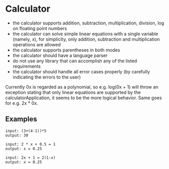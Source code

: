 # Calculator

* the calculator supports addition, subtraction, multiplication, division, log on floating point numbers
* the calculator can solve simple linear equations with a single variable (namely, x), for simplicity, only addition, subtraction and multiplication operations are allowed
* the calculator supports parentheses in both modes
* the calculator should have a language parser
* do not use any library that can accomplish any of the listed requirements
* the calculator should handle all error cases properly (by carefully indicating the errors to the user)

Currently 0x is regarded as a polynomial, so e.g. log(0x + 1) will throw an exception stating that only linear
equations are supported by the calculatorApplication, it seems to be the more logical behavior. Same goes for e.g. 2x * 0x.

## Examples

```
input: (3+(4-1))*5
output: 30

input: 2 * x + 0.5 = 1
output: x = 0.25

input: 2x + 1 = 2(1-x)
output: x = 0.25
```
